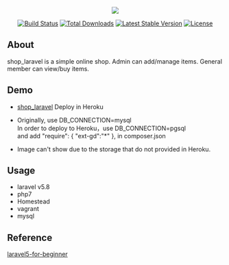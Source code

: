 <p align="center"><img src="https://laravel.com/assets/img/components/logo-laravel.svg"></p>

<p align="center">
<a href="https://travis-ci.org/laravel/framework"><img src="https://travis-ci.org/laravel/framework.svg" alt="Build Status"></a>
<a href="https://packagist.org/packages/laravel/framework"><img src="https://poser.pugx.org/laravel/framework/d/total.svg" alt="Total Downloads"></a>
<a href="https://packagist.org/packages/laravel/framework"><img src="https://poser.pugx.org/laravel/framework/v/stable.svg" alt="Latest Stable Version"></a>
<a href="https://packagist.org/packages/laravel/framework"><img src="https://poser.pugx.org/laravel/framework/license.svg" alt="License"></a>
</p>

## About
<p>shop_laravel is a simple online shop. Admin can add/manage items. General member can view/buy items.</p>

## Demo
- <a href="http://eggroll-shop-laravel.herokuapp.com">shop_laravel</a> Deploy in Heroku

- Originally, use DB_CONNECTION=mysql</br>
In order to deploy to Heroku，use DB_CONNECTION=pgsql</br>
and add "require": { "ext-gd":"*" }, in composer.json</br>

- Image can't show due to the storage that do not provided in Heroku.

## Usage
- laravel v5.8
- php7
- Homestead
- vagrant
- mysql

## Reference
<a href="https://github.com/kejyun/laravel5-for-beginner-shop-laravel">laravel5-for-beginner</a>